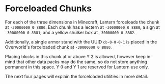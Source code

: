 # Forceloaded Chunks

For each of the three dimensions in Minecraft, Lantern forceloads the chunk at
`-30000000 0 8880`. Each chunk has a lectern at `-30000000 0 8880`, a sign at
`-30000000 0 8881`, and a yellow shulker box at `-30000000 0 8882`.

Additionally, a single armor stand with the UUID `cb-0-0-0-1` is placed in the
Overworld's forceloaded chunk at `-30000000 0 8880`.

Placing blocks in this chunk at or above Y 2 is allowed, however keep in mind
that other data packs may do the same, so do not store anything permanent in
this space. Y 0 and Y 1 are reserved for Lantern use only.

The next four pages will explain the forceloaded utilities in more detail.
